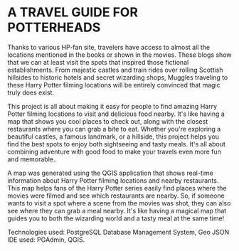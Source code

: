 # A TRAVEL GUIDE FOR POTTERHEADS

Thanks to various HP-fan site, travelers have access to almost all the locations mentioned in the books or shown in the movies. These blogs show that we can at least visit the spots that inspired those fictional establishments. From majestic castles and train rides over rolling Scottish hillsides to historic hotels and secret wizarding shops, Muggles traveling to these Harry Potter filming locations will be entirely convinced that magic truly does exist.

This project is all about making it easy for people to find amazing Harry Potter filming locations to visit and delicious food nearby. It's like having a map that shows you cool places to check out, along with the closest restaurants where you can grab a bite to eat. Whether you're exploring a beautiful castles, a famous landmark, or a hillside, this project helps you find the best spots to enjoy both sightseeing and tasty meals. It's all about combining adventure with good food to make your travels even more fun and memorable..

A map was generated using the QGIS application that shows real-time information about Harry Potter filming locations and nearby restaurants. This map helps fans of the Harry Potter series easily find places where the movies were filmed and see which restaurants are nearby. So, if someone wants to visit a spot where a scene from the movies was shot, they can also see where they can grab a meal nearby. It's like having a magical map that guides you to both the wizarding world and a tasty meal at the same time!

Technologies used: PostgreSQL Database Management System, Geo JSON
IDE used: PGAdmin, QGIS.
